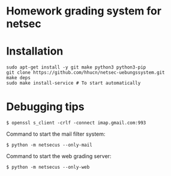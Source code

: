 Homework grading system for netsec
==================================

Installation
============

```
sudo apt-get install -y git make python3 python3-pip
git clone https://github.com/hhucn/netsec-uebungssystem.git
make deps
sudo make install-service # To start automatically
```

Debugging tips
==============

```
$ openssl s_client -crlf -connect imap.gmail.com:993
```

Command to start the mail filter system:
```
$ python -m netsecus --only-mail
```

Command to start the web grading server:
```
$ python -m netsecus --only-web
```